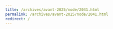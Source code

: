 ```yaml
---
title: /archives/avant-2025/node/2041.html
permalink: /archives/avant-2025/node/2041.html
redirect: /
---
```


